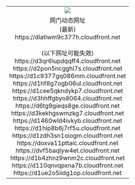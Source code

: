 ﻿<table>
  <tr></tr>
  <tr><td colspan=2 align=center><img src="https://dlatlwm9c377h.cloudfront.net/Up/oGate.jpg" /></td></tr>
  <tr><td colspan=2 align=center>网门动态网址<br/>(最新)
<br>https://dlatlwm9c377h.cloudfront.net
<br/><br/>(以下网址可能失效)
<br>https://d3qr6lupdqqff4.cloudfront.net
<br>https://d2pon5ncgghl7s.cloudfront.net
<br>https://d1c9377gq086mm.cloudfront.net
<br>https://d1hf8g7ogb06ul.cloudfront.net
<br>https://d1cee5qkndykp7.cloudfront.net
<br>https://d3hhffgbyo8064.cloudfront.net
<br>https://d6tg9gieqs8ge.cloudfront.net
<br>https://d3kekhgswmzkg7.cloudfront.net
<br>https://d1460wld4ivkyb.cloudfront.net
<br>https://d1hip8b6j7rf5u.cloudfront.net
<br>https://d1zdh3sn1oiogm.cloudfront.net
<br>https://doxva11pttaic.cloudfront.net
<br>https://dvf5baqlyw4et.cloudfront.net
<br>https://d1b4zhnz9wnm2c.cloudfront.net
<br>https://d110qnvqpxna7b.cloudfront.net
<br>https://d1ue2o5iidg1op.cloudfront.net
    </td>
  </tr>
</table>
